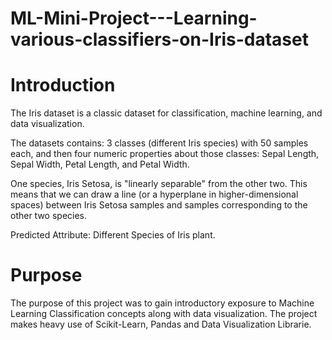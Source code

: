 # ML-Mini-Project---Learning-various-classifiers-on-Iris-dataset


# Introduction

The Iris dataset is a classic dataset for classification, machine learning, and data visualization.

The datasets contains: 3 classes (different Iris species) with 50 samples each, and then four numeric properties about those classes: Sepal Length, Sepal Width, Petal Length, and Petal Width.

One species, Iris Setosa, is "linearly separable" from the other two. This means that we can draw a line (or a hyperplane in higher-dimensional spaces) between Iris Setosa samples and samples corresponding to the other two species.

Predicted Attribute: Different Species of Iris plant.




# Purpose

The purpose of this project was to gain introductory exposure to Machine Learning Classification concepts along with data visualization. The project makes heavy use of Scikit-Learn, Pandas and Data Visualization Librarie.
